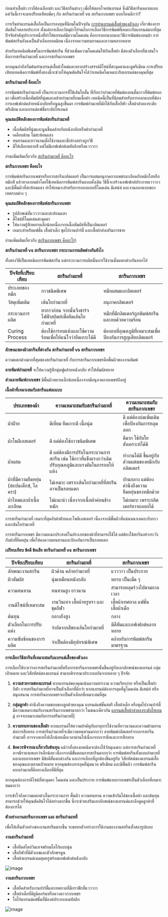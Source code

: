 ก่อนทำเสื้อผ้า เราก็ต้องเลือกผ้า และวิธีสกรีนต่างๆ เพื่อให้ตอบโจทย์แบรนด์ ซึ่งมีวิธีสกรีนหลายแบบ แต่วันนี้เราจะมาเปรียบเทียบชัดๆ กับ สกรีนกำมะหยี่ vs สกรีนกากเพชร แบบไหนดีกว่า?

การเริ่มทำแบรนด์เสื้อถือเป็นการลงทุนที่นิยมในปัจจุบัน [การทำแบรนด์เสื้อผ้าของตัวเอง](/blog/how-to-start-your-own-tshirt-business) เกี่ยวข้องการตัดสินใจหลายประการ ตั้งแต่การเลือกวัสดุผ้าไปจนถึงการเลือกวิธีการพิมพ์ที่เหมาะกับแบรนด์มากที่สุด ปัจจัยสำคัญประการหนึ่งที่ทำให้แบรนด์มีความโดดเด่น คือการออกแบบและวิธีการพิมพ์ลงบนผ้า การพิมพ์สกรีนยังคงเป็นตัวเลือกยอดนิยม เนื่องจากความทนทานและความหลากหลาย

สำหรับเทคนิคพิเศษในการพิมพ์สกรีน ที่ช่วยเพิ่มความโดดเด่นให้กับเสื้อผ้า มีสองตัวเลือกที่น่าสนใจ คือการสกรีนกำมะหยี่ และการสกรีนกากเพชร

หากคุณกำลังเริ่มต้นทำแบรนด์เสื้อผ้าใหม่และอยากสร้างสรรค์ดีไซน์ที่สะดุดตาและดูพรีเมียม การเปรียบเทียบเทคนิคการพิมพ์ทั้งสองนี้จะช่วยให้คุณตัดสินใจได้ว่าเทคนิคใดเหมาะกับแบรนด์ของคุณที่สุด

**สกรีนกำมะหยี่ คืออะไร**

การพิมพ์สกรีนกำมะหยี่ เป็นกระบวนการที่ใช้เส้นใยสั้น ที่เรียกว่ากำมะหยี่พิมพ์ลงบนชั้นกาวที่พิมพ์ออกมา เพื่อสร้างเนื้อสัมผัสที่นุ่มและคล้ายกำมะหยี่บนเนื้อผ้า เทคนิคนี้เป็นที่นิยมสำหรับการออกแบบที่ต้องการเอฟเฟกต์คล้ายหนังกลับหรือนูนสูงขึ้นมา การพิมพ์กำมะหยี่มักใช้กับเสื้อกีฬา เสื้อผ้าลำลองระดับพรีเมียม และแบรนด์แฟชั่นระดับไฮเอนด์

**คุณสมบัติหลักของการพิมพ์สกรีนกำมะหยี่**

- เนื้อสัมผัสที่นุ่มและนูนขึ้นคล้ายกับหนังกลับหรือผ้ากำมะหยี่
- เคลือบด้าน ไม่สะท้อนแสง
- ทนทานและยาวนานเมื่อใช้งานและซักล้างอย่างถูกวิธี
- มีให้เลือกหลายสี แต่ไม่มีเอฟเฟกต์เมทัลลิกหรือแวววาว

อ่านเพิ่มเติมเกี่ยวกับ [สกรีนกำมะหยี่ คืออะไร](what-is-flock-screen)

**สกรีนกากเพชร คืออะไร**

การพิมพ์สกรีนกากเพชรหรือการสกรีนกลิตเตอร์ เป็นการผสมอนุภาคกากเพชรละเอียดกับหมึกใสหรือหมึกสี แล้วทาลงบนผ้าโดยใช้เทคนิคการพิมพ์สกรีนแบบดั้งเดิม วิธีนี้จะสร้างเอฟเฟกต์ประกายแวววาว และมีพื้นผิวที่สะท้อนแสง ทำให้เหมาะสำหรับการออกแบบที่โดดเด่น มีเสน่ห์ และงานออกแบบของเทศกาลต่าง ๆ

**คุณสมบัติหลักของการพิมพ์สกรีนกากเพชร**

- รูปลักษณ์ที่แวววาวและสะท้อนแสง
- ดีไซน์ที่โดดเด่นสะดุดตา
- ให้ความรู้สึกหยาบเล็กน้อยเนื่องจากเนื้อสัมผัสที่เป็นกลิตเตอร์
- เหมาะสำหรับแฟชั่น เสื้อผ้าเด็ก ชุดไปงานปาร์ตี้ และเสื้อผ้าส่งเสริมการขาย

อ่านเพิ่มเติมเกี่ยวกับ [สกรีนกากเพชร คืออะไร](/blog/what-is-glitter-flock-print)\

**สกรีนกำมะหยี่ vs สกรีนกากเพชร กระบวนการผลิตต่างกันยังไง**

ทั้งสองวิธีเป็นเทคนิคการพิมพ์สกรีน แต่กระบวนการผลิตนั้นการใช้งานนั้นแตกต่างกันออกไป

| ปัจจัยที่เปรียบเทียบ | สกรีนกำมะหยี่                                              | สกรีนกากเพชร                                               |
| -------------------- | ---------------------------------------------------------- | ---------------------------------------------------------- |
| ประเภทของหมึก        | กาวชนิดพิเศษ                                               | หมึกผสมผงกลิตเตอร์                                         |
| วัสดุเพิ่มเติม       | เส้นใยกำมะหยี่                                             | อนุภาคกลิตเตอร์                                            |
| กระบวนการผลิต        | ทากาวก่อน จากนั้นจึงชาร์จไฟฟ้าสถิตย์เพื่อยึดเส้นใยกำมะหยี่ | หมึกที่มีกลิตเตอร์ถูกพิมพ์สกรีนและอบด้วยความร้อน           |
| Curing Process       | ต้องใช้การอบแห้งและใช้ความร้อนเพื่อให้แน่ใจว่ายึดเกาะได้ดี | ต้องอบที่อุณหภูมิที่เหมาะสมเพื่อป้องกันการสูญเสียกลิตเตอร์ |

**ลักษณะของผิวสกรีนที่ต่างกัน สกรีนกำมะหยี่ vs สกรีนกากเพชร**

ความแตกต่างมากที่สุดของสกรีนกำมะหยี่ กับการสกรีนกากเพชรคือพื้นผิวของงานพิมพ์

**ลายพิมพ์กำมะหยี่** จะให้ความรู้สึกนุ่มฟูคล้ายหนังกลับ ทำให้สัมผัสสบาย

**ส่วนลายพิมพ์กากเพชร** มีพื้นผิวหยาบเล็กน้อยเนื่องจากมีอนุภาคกากเพชรฝังอยู่

**เนื้อผ้าที่เหมาะสมกับสกรีนแต่ละแบบ**

| ประเภทของผ้า                             | ความเหมาะสมกับสกรีนกำมะหยี่                                                                           | ความเหมาะสมกับสกรีนกากเพชร                       |
| ---------------------------------------- | ----------------------------------------------------------------------------------------------------- | ------------------------------------------------ |
| ผ้าฝ้าย                                  | ดีเยี่ยม ยึดเกาะดี เนื้อนุ่ม                                                                          | ดี แต่ต้องบ่มเพิ่มเติมเพื่อป้องกันการหลุดลอก     |
| ผ้าโพลีเอสเตอร์                          | ดี แต่ต้องใช้กาวชนิดพิเศษ                                                                             | ดีมาก ใช้กับใยสังเคราะห์ได้ดี                    |
| ผ้าผสม                                   | ดี แต่ต้องมีการปรับในกระบวนการสกรีน เช่น ใช้กาวที่แข็งแรงกว่าเดิม ปรับอุณหภูมิและแรงดันในการอบให้แห้ง | ทำงานได้ดี ขึ้นอยู่กับส่วนผสมของหมึกกับกลิตเตอร์ |
| ผ้าที่มีความยืดหยุ่น (สแปนเด็กซ์, ไลครา) | ไม่เหมาะ เพราะเส้นใยกำมะหยี่ที่สกรีนอาจเป็นรอยแตก                                                     | ปานกลาง แต่ต้องคำนึงถึงความยืดหยุ่นของหมึกด้วย   |
| ผ้าไหมและผ้าเนื้อละเอียด                 | ไม่แนะนำ เนื่องจากเนื้อผ้าค่อนข้างหนัก                                                                | ไม่เหมาะ เพราะกลิตเตอร์อาจถลอกได้                |

การสกรีนกำมะหยี่ เหมาะที่สุดกับผ้าฝ้ายและโพลีเอสเตอร์ เนื่องจากมีพื้นผิวที่แน่นหนาเหมาะกับกาวและเส้นใยกำมะหยี่

การสกรีนกากเพชร มีความอเนกประสงค์ในประเภทของผ้าที่สามารถใช้ได้ แต่ต้องใช้สกรีนอย่างระวังกับผ้าที่ยืดหยุ่น เพื่อให้คงความทนทานและป้องกันการเป็นรอยแตก

**เปรียบเทียบ ข้อดี ข้อเสีย สกรีนกำมะหยี่ vs สกรีนกากเพชร**

| ปัจจัยเปรียบเทียบ     | สกรีนกำมะหยี่                       | สกรีนกากเพชร                       |
| --------------------- | ----------------------------------- | ---------------------------------- |
| ลักษณะงานสกรีน        | ผิวด้าน คล้ายกำมะหยี่               | แวววาว เป็นประกาย                  |
| ผิวสัมผัส             | นุ่มเหมือนหนังกลับ                  | หยาบ เป็นเม็ด ๆ                    |
| ความทนทาน             | ทนทานสูง ยาวนาน                     | สามารถหลุดร่วงไปตามกาลเวลา         |
| งานดีไซน์ที่เหมาะสม   | งานวินเทจ เสื้อผ้าหรูหรา และชุดกีฬา | เสื้อผ้าเทศกาล แฟชั่น เสื้อผ้าเด็ก |
| ต้นทุน                | กลางถึงสูง                          | กลาง                               |
| ตัวเลือกในการปรับแต่ง | จำกัดจากสีของเส้นใยกำมะหยี่         | มีสีสันและเอฟเฟกต์หลากหลาย         |
| ความซับซ้อนของการผลิต | จำเป็นต้องมีอุปกรณ์พิเศษ            | คล้ายกับการพิมพ์สกรีนมาตรฐาน       |

**การเลือกวิธีสกรีนที่เหมาะสมกับแบรนด์เสื้อของตัวเอง**

การเลือกใช้ระหว่างการสกรีนกำมะหยี่หรือการสกรีนกากเพชรนั้นขึ้นอยู่กับเอกลักษณ์ของแบรนด์ กลุ่มเป้าหมาย และวิสัยทัศน์ของแบรนด์ สามาถพิจารณาประกอบกันจากหลาย ๆ ปัจจัย

1. **ความสวยงามของแบรนด์** หากแบรนด์ของคุณเน้นความสง่างาม ความเรียบง่าย หรือเป็นเสื้อผ้ากีฬา การสกรีนกำมะหยี่อาจเป็นตัวเลือกที่ดีกว่า หากแบรนด์ต้องการลุคที่ดูโดดเด่น มีเสน่ห์ หรือสนุกสนาน การสกรีนกากเพชรจะเป็นตัวเลือกที่เหมาะสมที่สุด

2. **กลุ่มลูกค้า** คำนึงถึงความชอบของลูกค้าของคุณ แบรนด์แฟชั่นสตรี เสื้อผ้าเด็ก หรือชุดไปงานปาร์ตี้ มีความเหมาะสมกับงานสกรีนกากเพชรมากกว่า ในขณะเดียวกัน [แบรนด์เสื้อผ้าลำลองระดับไฮเอนด์](https://brandnameexchange.net/blog/bag/top-10-hi-end-brand/) อาจจะเหมาะสมกับการกสรีนกำมะหยี่]

3. **ความทนทานของเสื้อผ้า** หากแบรนด์ให้ความสำคัญกับอายุการใช้งานที่ยาวนานและความต้านทานต่อการสึกหรอ การสกรีนกำมะหยี่จะมีความทนทานมากกว่า ลายพิมพ์กลิตเตอร์จากการสกรีนกำมะหยี่ อาจจางหายไปเล็กน้อยเมื่อเวลาผ่านไปเนื่องจากการซักและการสึกหรอ

4. **ข้อควรพิจารณาเกี่ยวกับต้นทุน** แม้ว่าทั้งสองเทคนิคจะต้องใช้วัสดุเฉพาะ แต่การสกรีนกำมะหยี่ อาจมีราคาแพงกว่าเล็กน้อย เนื่องจากมีขั้นตอนการสกรีนมากกว่า
การพิมพ์สกรีนทั้งแบบกำมะหยี่ และแบบกากเพชร มีข้อดีที่แตกต่างกัน และการเลือกที่ถูกต้องขึ้นอยู่กับ วิสัยทัศน์ของแบรนด์เสื้อของคุณและตลาดเป้าหมาย หากคุณต้องการลุคที่นุ่มนวล พรีเมียม และมีพื้นผิว การพิมพ์สกรีนแบบกำมะหยี่คือทางเลือกที่ดีที่สุด 

หากคุณต้องการดีไซน์ที่สะดุดตา โดดเด่น และเป็นประกาย การพิมพ์แบบกากเพชรเป็นตัวเลือกที่เหมาะสมมากว่า 

การเข้าใจถึงความแตกต่างในกระบวนการ พื้นผิว ความทนทาน ความเข้ากันได้ของเนื้อผ้า และต้นทุน สามารถช่วยให้คุณตัดสินใจได้อย่างมากขึ้น ซึ่งจะช่วยเสริมเอกลักษณ์ของแบรนด์และดึงดูดลูกค้าที่ต้องการได้

**ตัวอย่างงานสกรีนกากเพชร และ สกรีนกำมะหยี่**

เพื่อให้เห็นตัวอย่างของงานสกรีนมากขึ้น จะขอยกตัวอย่างการใช้งานของงานสกรีนทั้งสองรูปแบบ

**งานสกรีนกำมะหยี่**

- เสื้อยืดสไตล์วินเทจพร้อมโลโก้แบบนุ่ม
- เสื้อกีฬาที่มีตัวเลขและตัวอักษรนูน
- เสื้อผ้าแบรนด์เนมสุดหรูพร้อมเอฟเฟกต์หนังกลับ

![image](/blog/flock-vs-glitter-printing-1.jpg)

**งานสกรีนกากเพชร**

- เสื้อยืดสำหรับงานปาร์ตี้และเทศกาลที่มีกราฟิกที่แวววาว
- เสื้อผ้าเด็กที่มียูนิคอร์นหรือดวงดาวกากเพชร
- โลโก้แบรนด์แฟชั่นที่มีองค์ประกอบเมทัลลิก

![image](/blog/flock-vs-glitter-printing-2.png)



